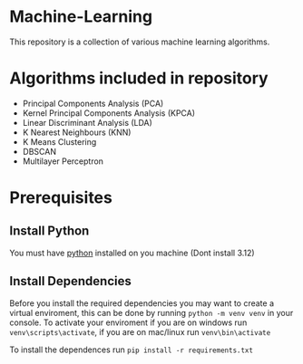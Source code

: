 # Machine-Learning
This repository is a collection of various machine learning algorithms.

# Algorithms included in repository
- Principal Components Analysis (PCA)
- Kernel Principal Components Analysis (KPCA)
- Linear Discriminant Analysis (LDA)
- K Nearest Neighbours (KNN)
- K Means Clustering
- DBSCAN
- Multilayer Perceptron

# Prerequisites

## Install Python
You must have [python](https://www.python.org/downloads/) installed on you machine (Dont install 3.12)

## Install Dependencies
Before you install the required dependencies you may want to create a virtual enviroment, this can be done by running ``python -m venv venv`` in your console. To activate your enviroment if you are on windows run ``venv\scripts\activate``, if you are on mac/linux run ``venv\bin\activate``

To install the dependences run ``pip install -r requirements.txt``